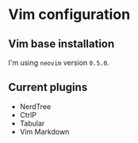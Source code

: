 # Vim configuration

## Vim base installation

I'm using `neovim` version `0.5.0`.

## Current plugins

- NerdTree
- CtrlP
- Tabular
- Vim Markdown
